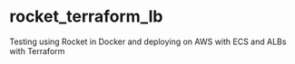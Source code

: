 # rocket_terraform_lb
Testing using Rocket in Docker and deploying on AWS with ECS and ALBs with Terraform
